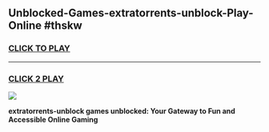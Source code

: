 
## Unblocked-Games-extratorrents-unblock-Play-Online #thskw
<h3>
<a href="https://news.freeplayer.one?title=extratorrents-unblock&ref=3">CLICK TO PLAY</a></h3>
<hr>

<h3>
<a href="https://news.freeplayer.one?title=extratorrents-unblock&ref=3">CLICK 2 PLAY</a>
  
</h3>

<a href="https://news.freeplayer.one?title=extratorrents-unblock&ref=3"><img src="https://clearcache.store/games.png"></a>


**extratorrents-unblock games unblocked: Your Gateway to Fun and Accessible Online Gaming**
